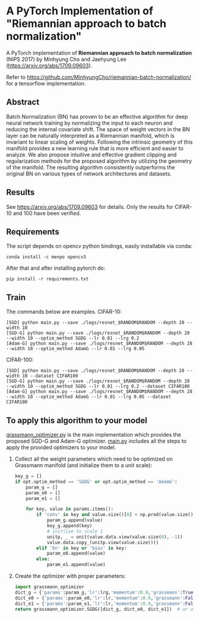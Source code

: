 # A PyTorch Implementation of "Riemannian approach to batch normalization"

A PyTorch implementation of **Riemannian approach to batch normalization** (NIPS 2017) by Minhyung Cho and Jaehyung Lee (https://arxiv.org/abs/1709.09603).


Refer to https://github.com/MinhyungCho/riemannian-batch-normalization/ for a tensorflow implementation.


## Abstract
Batch Normalization (BN) has proven to be an effective algorithm for deep neural network training by normalizing the input to each neuron and reducing the internal covariate shift. The space of weight vectors in the BN layer can be naturally interpreted as a Riemannian manifold, which is invariant to linear scaling of weights. Following the intrinsic geometry of this manifold provides a new learning rule that is more efficient and easier to analyze. We also propose intuitive and effective gradient clipping and regularization methods for the proposed algorithm by utilizing the geometry of the manifold. The resulting algorithm consistently outperforms the original BN on various types of network architectures and datasets.

## Results
See https://arxiv.org/abs/1709.09603 for details. Only the results for CIFAR-10 and 100 have been verified.

## Requirements

The script depends on opencv python bindings, easily installable via conda:

```
conda install -c menpo opencv3
```

After that and after installing pytorch do:

```
pip install -r requirements.txt
```

## Train
The commands below are examples.
CIFAR-10:
```
[SGD] python main.py --save ./logs/resnet_$RANDOM$RANDOM --depth 28 --width 10
[SGD-G] python main.py --save ./logs/resnet_$RANDOM$RANDOM --depth 28 --width 10 --optim_method SGDG --lr 0.01 --lrg 0.2
[Adam-G] python main.py --save ./logs/resnet_$RANDOM$RANDOM --depth 28 --width 10 --optim_method AdamG --lr 0.01 --lrg 0.05
```
CIFAR-100:
```
[SGD] python main.py --save ./logs/resnet_$RANDOM$RANDOM --depth 28 --width 10 --dataset CIFAR100
[SGD-G] python main.py --save ./logs/resnet_$RANDOM$RANDOM --depth 28 --width 10 --optim_method SGDG --lr 0.01 --lrg 0.2 --dataset CIFAR100
[Adam-G] python main.py --save ./logs/resnet_$RANDOM$RANDOM --depth 28 --width 10 --optim_method AdamG --lr 0.01 --lrg 0.05 --dataset CIFAR100
```
## To apply this algorithm to your model
[grassmann_optimizer.py](https://github.com/MinhyungCho/riemannian-batch-normalization-pytorch/blob/master/grassmann_optimizer.py) is the main implementation which provides the proposed SGD-G and Adam-G optimizer. [main.py](https://github.com/MinhyungCho/riemannian-batch-normalization-pytorch/blob/master/main.py) includes all the steps to apply the provided optimizers to your model.

1. Collect all the weight parameters which need to be optimized on Grassmann manifold (and initialize them to a unit scale):

    ```python
    key_g = []
    if opt.optim_method == 'SGDG' or opt.optim_method == 'AdamG':
        param_g = []
        param_e0 = []
        param_e1 = []

        for key, value in params.items():
            if 'conv' in key and value.size()[0] < np.prod(value.size()[1:]):
                param_g.append(value)
                key_g.append(key)
                # initlize to scale 1
                unitp, _ = unit(value.data.view(value.size(0), -1)) 
                value.data.copy_(unitp.view(value.size()))
            elif 'bn' in key or 'bias' in key:
                param_e0.append(value)
            else:
                param_e1.append(value)
    ```


2. Create the optimizer with proper parameters:
    ```python
    import grassmann_optimizer
    dict_g = {'params':param_g,'lr':lrg,'momentum':0.9,'grassmann':True, 'omega':opt.omega, 'grad_clip':opt.grad_clip}
    dict_e0 = {'params':param_e0,'lr':lr,'momentum':0.9,'grassmann':False,'weight_decay':opt.bnDecay,'nesterov':True}
    dict_e1 = {'params':param_e1,'lr':lr,'momentum':0.9,'grassmann':False,'weight_decay':opt.weightDecay,'nesterov':True}
    return grassmann_optimizer.SGDG([dict_g, dict_e0, dict_e1])  # or use AdamG
    ```
